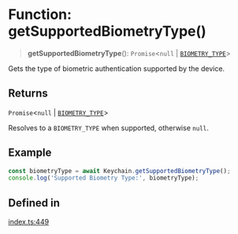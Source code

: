 # Function: getSupportedBiometryType()

> **getSupportedBiometryType**(): `Promise`\<`null` \| [`BIOMETRY_TYPE`](../enumerations/BIOMETRY_TYPE.md)\>

Gets the type of biometric authentication supported by the device.

## Returns

`Promise`\<`null` \| [`BIOMETRY_TYPE`](../enumerations/BIOMETRY_TYPE.md)\>

Resolves to a `BIOMETRY_TYPE` when supported, otherwise `null`.

## Example

```typescript
const biometryType = await Keychain.getSupportedBiometryType();
console.log('Supported Biometry Type:', biometryType);
```

## Defined in

[index.ts:449](https://github.com/oblador/react-native-keychain/blob/06824b340311076cce81e80bceb3c34da22ca810/src/index.ts#L449)

